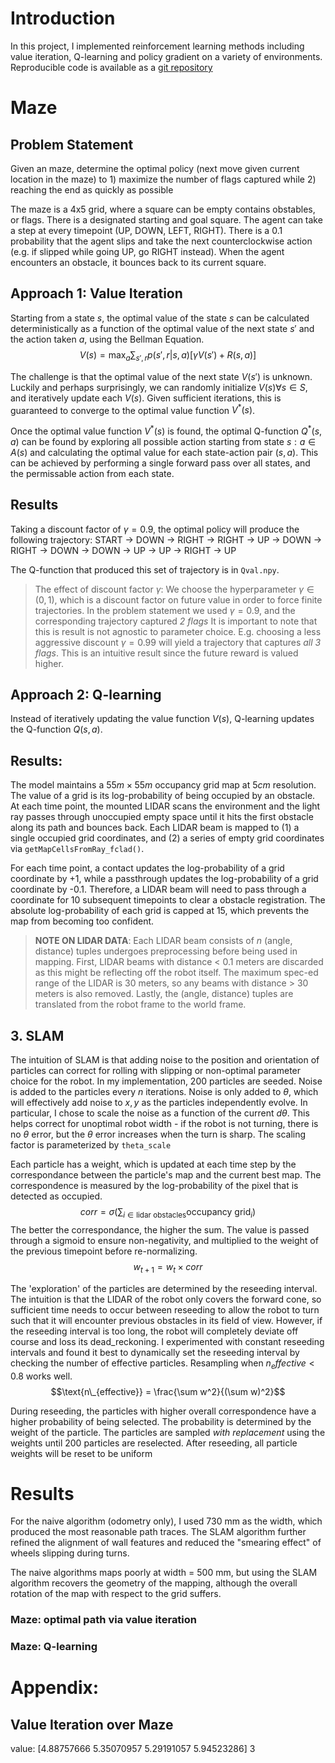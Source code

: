 # Introduction
In this project, I implemented reinforcement learning methods including value iteration, Q-learning and policy gradient on a variety of environments. Reproducible code is available as a [git repository](https://github.com/fyng/SLAM)

# Maze
## Problem Statement
Given an maze, determine the optimal policy (next move given current location in the maze) to 1) maximize the number of flags captured while 2) reaching the end as quickly as possible

The maze is a 4x5 grid, where a square can be empty contains obstables, or flags. There is a designated starting and goal square. The agent can take a step at every timepoint (UP, DOWN, LEFT, RIGHT). There is a 0.1 probability that the agent slips and take the next counterclockwise action (e.g. if slipped while going UP, go RIGHT instead). When the agent encounters an obstacle, it bounces back to its current square. 

## Approach 1: Value Iteration
Starting from a state $s$, the optimal value of the state $s$ can be calculated deterministically as a function of the optimal value of the next state $s'$ and the action taken $a$, using the Bellman Equation. 
$$V(s) = \max_a \sum_{s', r} p(s',r|s,a)[\gamma V(s') + R(s,a)]$$

The challenge is that the optimal value of the next state $V(s')$ is unknown. Luckily and perhaps surprisingly, we can randomly initialize $V(s) \forall s \in S$, and iteratively update each $V(s)$. Given sufficient iterations, this is guaranteed to converge to the optimal value function $V^{*}(s)$.

Once the optimal value function $V^{*}(s)$ is found, the optimal Q-function $Q^{*}(s,a)$ can be found by exploring all possible action starting from state $s: a \in A(s)$ and calculating the optimal value for each state-action pair $(s,a)$. This can be achieved by performing a single forward pass over all states, and the permissable action from each state. 

## Results
Taking a discount factor of $\gamma = 0.9$, the optimal policy will produce the following trajectory:
START -> DOWN -> RIGHT -> RIGHT -> UP -> DOWN -> RIGHT -> DOWN -> DOWN -> UP -> UP -> RIGHT -> UP

The Q-function that produced this set of trajectory is in `Qval.npy`.

> The effect of discount factor $\gamma$:
> We choose the hyperparameter $\gamma \in (0,1)$, which is a discount factor on future value in order to force finite trajectories. In the problem statement we used $\gamma=0.9$, and the corresponding trajectory captured *2 flags*
> It is important to note that this is result is not agnostic to parameter choice. E.g. choosing a less aggressive discount $\gamma = 0.99$ will yield a trajectory that captures *all 3 flags*. This is an intuitive result since the future reward is valued higher. 


## Approach 2: Q-learning
Instead of iteratively updating the value function $V(s)$, Q-learning updates the Q-function $Q(s,a)$. 

## Results: 
The model maintains a $55m \times 55m$ occupancy grid map at $5cm$ resolution. The value of a grid is its log-probability of being occupied by an obstacle. At each time point, the mounted LIDAR scans the environment and the light ray passes through unoccupied empty space until it hits the first obstacle along its path and bounces back. Each LIDAR beam is mapped to (1) a single occupied grid coordinates, and (2) a series of empty grid coordinates via `getMapCellsFromRay_fclad()`. 

For each time point, a contact updates the log-probability of a grid coordinate by +1, while a passthrough updates the log-probability of a grid coordinate by -0.1. Therefore, a LIDAR beam will need to pass through a coordinate for 10 subsequent timepoints to clear a obstacle registration. The absolute log-probability of each grid is capped at 15, which prevents the map from becoming too confident.

>**NOTE ON LIDAR DATA**:
 Each LIDAR beam consists of $n$ (angle, distance) tuples undergoes preprocessing before being used in mapping. First, LIDAR beams with distance < 0.1 meters are discarded as this might be reflecting off the robot itself. The maximum spec-ed range of the LIDAR is 30 meters, so any beams with distance > 30 meters is also removed. Lastly, the (angle, distance) tuples are translated from the robot frame to the world frame. 


## 3. SLAM
The intuition of SLAM is that adding noise to the position and orientation of particles can correct for rolling with slipping or non-optimal parameter choice for the robot. In my implementation, 200 particles are seeded. Noise is added to the particles every $n$ iterations. Noise is only added to $\theta$, which will effectively add noise to $x, y$ as the particles independently evolve. In particular, I chose to scale the noise as a function of the current $d\theta$. This helps correct for unoptimal robot width - if the robot is not turning, there is no $\theta$ error, but the $\theta$ error increases when the turn is sharp. The scaling factor is parameterized by `theta_scale`

Each particle has a weight, which is updated at each time step by the correspondance between the particle's map and the current best map. The correspondence is measured by the log-probability of the pixel that is detected as occupied. 
$$corr = \sigma(\sum_{i \in{\text{lidar obstacles}}} \text{occupancy grid}_i)$$
The better the correspondance, the higher the sum. The value is passed through a sigmoid to ensure non-negativity, and multiplied to the weight of the previous timepoint before re-normalizing. 
$$w_{t+1} = w_t \times corr$$

The 'exploration' of the particles are determined by the reseeding interval. The intuition is that the LIDAR of the robot only covers the forward cone, so sufficient time needs to occur between reseeding to allow the robot to turn such that it will encounter previous obstacles in its field of view. However, if the reseeding interval is too long, the robot will completely deviate off course and loss its dead_reckoning. I experimented with constant reseeding intervals and found it best to dynamically set the reseeding interval by checking the number of effective particles. Resampling when $n_effective < 0.8$ works well.
$$\text{n\_{effective}} = \frac{\sum w^2}{(\sum w)^2}$$

During reseeding, the particles with higher overall correspondence have a higher probability of being selected. The probability is determined by the weight of the particle. The particles are sampled *with replacement* using the weights until 200 particles are reselected. After reseeding, all particle weights will be reset to be uniform

# Results
For the naive algorithm (odometry only), I used 730 mm as the width, which produced the most reasonable path traces. The SLAM algorithm further refined the alignment of wall features and reduced the "smearing effect" of wheels slipping during turns.

The naive algorithms maps poorly at width = 500 mm, but using the SLAM algorithm recovers the geometry of the mapping, although the overall rotation of the map with respect to the grid suffers.

### Maze: optimal path via value iteration


### Maze: Q-learning 


# Appendix:
## Value Iteration over Maze
value:  [4.88757666 5.35070957 5.29191057 5.94523286] 3

